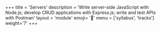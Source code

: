 +++
title = 'Servers'
description = 'Write server-side JavaScript with Node.js; develop CRUD applications with Express.js; write and test APIs with Postman'
layout = 'module'
emoji= '🔌'
menu = ['syllabus', 'tracks']
weight='7'
+++
